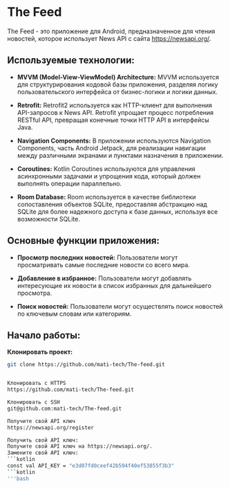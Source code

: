 # The Feed

The Feed - это приложение для Android, предназначенное для чтения новостей, которое использует News API с сайта https://newsapi.org/.

## Используемые технологии:

- **MVVM (Model-View-ViewModel) Architecture:** MVVM используется для структурирования кодовой базы приложения, разделяя логику пользовательского интерфейса от бизнес-логики и логики данных.
  
- **Retrofit:** Retrofit2 используется как HTTP-клиент для выполнения API-запросов к News API. Retrofit упрощает процесс потребления RESTful API, превращая конечные точки HTTP API в интерфейсы Java.

- **Navigation Components:** В приложении используются Navigation Components, часть Android Jetpack, для реализации навигации между различными экранами и пунктами назначения в приложении.

- **Coroutines:** Kotlin Coroutines используются для управления асинхронными задачами и упрощения кода, который должен выполнять операции параллельно.

- **Room Database:** Room используется в качестве библиотеки сопоставления объектов SQLite, предоставляя абстракцию над SQLite для более надежного доступа к базе данных, используя все возможности SQLite.

## Основные функции приложения:

- **Просмотр последних новостей:** Пользователи могут просматривать самые последние новости со всего мира.

- **Добавление в избранное:** Пользователи могут добавлять интересующие их новости в список избранных для дальнейшего просмотра.

- **Поиск новостей:** Пользователи могут осуществлять поиск новостей по ключевым словам или категориям.




## Начало работы:

**Клонировать проект:**
   ```bash
   git clone https://github.com/mati-tech/The-feed.git 


Клонировать с HTTPS
https://github.com/mati-tech/The-feed.git

Клонировать с SSH
git@github.com:mati-tech/The-feed.git

Получите свой API ключ
https://newsapi.org/register

Получить свой API ключ:
Получите свой API ключ на https://newsapi.org/.
Замените свой API ключ:
```kotlin
const val API_KEY = "e3d07fd0ceef42b594f40ef53855f3b3"
```kotlin
'''bash
